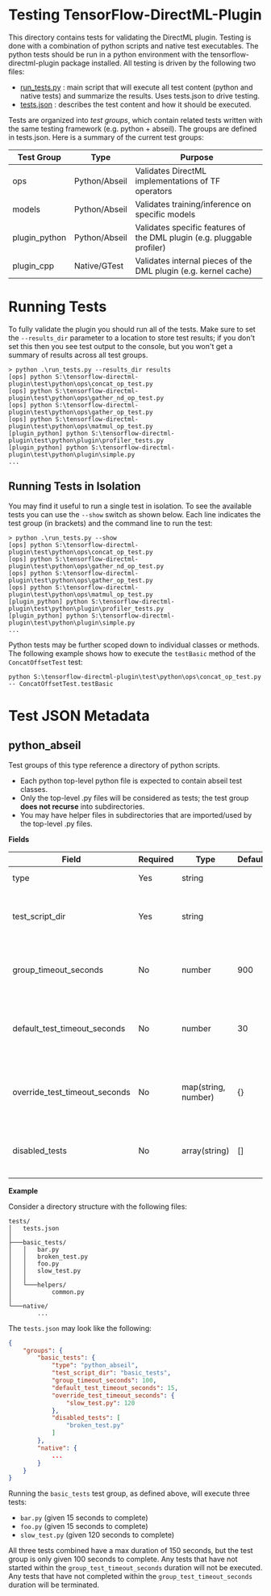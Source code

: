 # Testing TensorFlow-DirectML-Plugin

This directory contains tests for validating the DirectML plugin. Testing is done with a combination of python scripts and native test executables. The python tests should be run in a python environment with the tensorflow-directml-plugin package installed. All testing is driven by the following two files:

- [run_tests.py](run_tests.py) : main script that will execute all test content (python and native tests) and summarize the results. Uses tests.json to drive testing.
- [tests.json](tests.json) : describes the test content and how it should be executed.

Tests are organized into *test groups*, which contain related tests written with the same testing framework (e.g. python + abseil). The groups are defined in tests.json. Here is a summary of the current test groups:

| Test Group    | Type          | Purpose                                                                 |
| ------------- | ------------- | ----------------------------------------------------------------------- |
| ops           | Python/Abseil | Validates DirectML implementations of TF operators                      |
| models        | Python/Abseil | Validates training/inference on specific models                         |
| plugin_python | Python/Abseil | Validates specific features of the DML plugin (e.g. pluggable profiler) |
| plugin_cpp    | Native/GTest  | Validates internal pieces of the DML plugin (e.g. kernel cache)         |

# Running Tests

To fully validate the plugin you should run all of the tests. Make sure to set the `--results_dir` parameter to a location to store test results; if you don't set this then you see test output to the console, but you won't get a summary of results across all test groups.

```
> python .\run_tests.py --results_dir results
[ops] python S:\tensorflow-directml-plugin\test\python\ops\concat_op_test.py
[ops] python S:\tensorflow-directml-plugin\test\python\ops\gather_nd_op_test.py
[ops] python S:\tensorflow-directml-plugin\test\python\ops\gather_op_test.py
[ops] python S:\tensorflow-directml-plugin\test\python\ops\matmul_op_test.py
[plugin_python] python S:\tensorflow-directml-plugin\test\python\plugin\profiler_tests.py
[plugin_python] python S:\tensorflow-directml-plugin\test\python\plugin\simple.py
...
```

## Running Tests in Isolation

You may find it useful to run a single test in isolation. To see the available tests you can use the `--show` switch as shown below. Each line indicates the test group (in brackets) and the command line to run the test:

```
> python .\run_tests.py --show
[ops] python S:\tensorflow-directml-plugin\test\python\ops\concat_op_test.py
[ops] python S:\tensorflow-directml-plugin\test\python\ops\gather_nd_op_test.py
[ops] python S:\tensorflow-directml-plugin\test\python\ops\gather_op_test.py
[ops] python S:\tensorflow-directml-plugin\test\python\ops\matmul_op_test.py
[plugin_python] python S:\tensorflow-directml-plugin\test\python\plugin\profiler_tests.py
[plugin_python] python S:\tensorflow-directml-plugin\test\python\plugin\simple.py
...
```

Python tests may be further scoped down to individual classes or methods. The following example shows how to execute the `testBasic` method of the `ConcatOffsetTest` test:

```
python S:\tensorflow-directml-plugin\test\python\ops\concat_op_test.py -- ConcatOffsetTest.testBasic
```

# Test JSON Metadata

## python_abseil 

Test groups of this type reference a directory of python scripts. 

- Each python top-level python file is expected to contain abseil test classes. 
- Only the top-level .py files will be considered as tests; the test group **does not recurse** into subdirectories. 
- You may have helper files in subdirectories that are imported/used by the top-level .py files.

**Fields**

| Field                         | Required | Type                | Default | Description                                                                  |
| ----------------------------- | -------- | ------------------- | ------- | ---------------------------------------------------------------------------- |
| type                          | Yes      | string              |         | Must be "python_abseil".                                                     |
| test_script_dir               | Yes      | string              |         | Directory (relative to tests.json) containing the test scripts.              |
| group_timeout_seconds         | No       | number              | 900     | Max number of seconds to wait for all tests in the group to complete.        |
| default_test_timeout_seconds  | No       | number              | 30      | Max number of seconds each test script can run before being terminated.      |
| override_test_timeout_seconds | No       | map(string, number) | {}      | Max number of seconds specific test scripts can run before being terminated. |
| disabled_tests                | No       | array(string)       | []      | Names of scripts in test_script_dir to skip executing.                       |

**Example**

Consider a directory structure with the following files:
```
tests/
│   tests.json
│
├───basic_tests/
│   │   bar.py
│   │   broken_test.py
│   │   foo.py
│   │   slow_test.py
│   │
│   └───helpers/
│           common.py
│
└───native/
        ...
```

The `tests.json` may look like the following:

```json
{
    "groups": {
        "basic_tests": {
            "type": "python_abseil",
            "test_script_dir": "basic_tests",
            "group_timeout_seconds": 100,
            "default_test_timeout_seconds": 15,
            "override_test_timeout_seconds": {
                "slow_test.py": 120
            },
            "disabled_tests": [
                "broken_test.py"
            ]
        },
        "native": {
            ...
        }
    }
}
```

Running the `basic_tests` test group, as defined above, will execute three tests: 
- `bar.py` (given 15 seconds to complete)
- `foo.py` (given 15 seconds to complete)
- `slow_test.py` (given 120 seconds to complete)

All three tests combined have a max duration of 150 seconds, but the test group is only given 100 seconds to complete. Any tests that have not started within the `group_test_timeout_seconds` duration will not be executed. Any tests that have not completed within the `group_test_timeout_seconds` duration will be terminated.